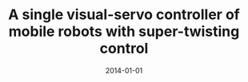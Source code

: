 ---
title: "A single visual-servo controller of mobile robots with super-twisting control"
collection: publications
permalink: /publication/2014-01-01-A-single-visual-servo-controller-of-mobile-robots-with-super-twisting-control
date: 2014-01-01
venue: 'Robotics and Autonomous Systems'
citation: ' H.M. Becerra,  J.B. Hayet,  C. Sagüés, &quot;A single visual-servo controller of mobile robots with super-twisting control.&quot; Robotics and Autonomous Systems, 2014.'
---
